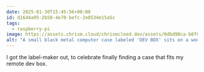 ```yaml
---
date: 2025-01-30T15:45:56+00:00
id: d1644a95-2b58-4e70-befc-2e8534e15a5c
tags:
  - raspberry-pi
image: https://assets.chrism.cloud/chrismcleod.dev/assets/0dbd90ca-b8f0-4d38-9174-53695ea167fd.jpg
alt: "A small black metal computer case labeled 'DEV BOX' sits on a wooden surface. The case has ventilation holes on top and visible USB and ethernet ports on the front, indicating it is a Raspberry Pi inside the case."
---
```


I got the label-maker out, to celebrate finally finding a case that fits my remote dev box.